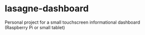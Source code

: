 # lasagne-dashboard
Personal project for a small touchscreen informational dashboard (Raspberry Pi or small tablet)
